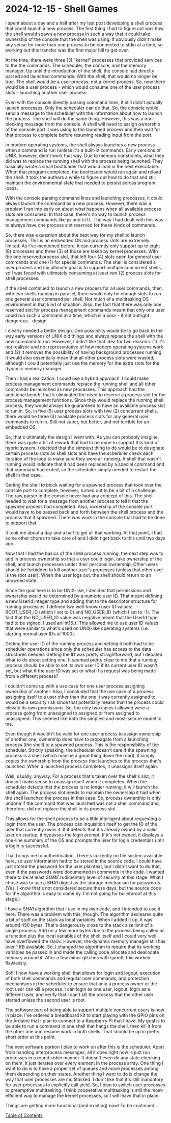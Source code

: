 # 2024-12-15 - Shell Games

I spent about a day and a half after my last post developing a shell process that could launch a new process.  The first thing I had to figure out was how the shell would spawn a new process in such a way that it could take ownership of the console that the shell was using.  It obviously didn't make any sense for more than one process to be connected to stdin at a time, so working out this transfer was the first major hill to get over.

At the time, there were three (3) "kernel" processes that provided services to the the commands:  The scheduler, the console, and the memory manager.  Up until the introduction of the shell, the console had direclty parsed and launched commands.  With the shell, that would no longer be true.  The shell would be a user process, not a kernel process.  So, now there would be a user process - which would consume one of the user process slots - launching another user process.

Even with the console directly parsing command lines, it still didn't actually launch processes.  Only the scheduler can do that.  So, the console would send a message to the scheduler with the information about how to launch the process.  The shell will do the same thing.  However, this was a non-blocking message from the console.  A shell will need to assign ownership of the console port it was using to the launched process and then wait for that process to complete before resuming reading input from the port.

In modern operating systems, the shell always launches a new process when a command is run (unless it's a built-in command).  Early versions of UNIX, however, didn't work that way.  Due to memory constraints, what they did was to replace the running shell with the process being launched.  They basically wrote a small bootloader that would load in the next executable.  When that program completed, the bootloader would run again and reload the shell.  It took the authors a while to figure out how to do that and still maintain the environmental state that needed to persist across program loads.

With the console parsing command lines and launching processes, it could always launch the command as a new process.  However, there was a problem I ran into early on about what happens when all available process slots are consumed.  In that case, there's no way to launch process management commands like `ps` and `kill`.  The way I had dealt with this was to always have one process slot reserved for these kinds of commands.

So, there was a question about the best way for my shell to launch processes.  This is an embedded OS and process slots are extremely limited.  As I've mentioned before, it can currently only support up to eight (8) processes and three (3) of those are taken by kernel processes.  With the one reserved process slot, that left four (4) slots open for general user commands and one (1) for special commands.  The shell is considered a user process and my ultimate goal is to support multiple concurrent shells, so I was faced with ultimately consuming at least two (2) process slots for shell processes.

If the shell continued to launch a new process for all user commands, then, with two shells running in parallel, there would only be enough slots to run one general user command per shell.  Not much of a multitasking OS environment in that kind of situation.  Also, the fact that there was only one reserved slot for process management commands meant that only one user could run such a command at a time, which is a poor - if not outright dangerous - design.

I clearly needed a better design.  One possibility would be to go back to the way early versions of UNIX did things and always replace the shell with the new command to run.  However, I didn't like that idea for two reasons:  (1) it's not realistic and not representative of how modern operating systems work and (2) it removes the possibility of having background processes running.  It would also essentially mean that all other process slots were wasted, although I could potentially just use the memory for the extra slots for the dynamic memory manager.

Then I had a realization:  I could use a hybrid approach.  I could make process management commands replace the running shell and all other commands be launched as new processes.  This approach had the additional benefit that it eliminated the need to reserve a process slot for the process management functions.  Since they would replace the running shell process, they would always be guaranteed to have an available process slot to run in.  So, in five (5) user process slots with two (2) concurrent shells, there would be three (3) available process slots for any general user commands to run in.  Still not super, but better, and not terrible for an embedded OS.

So, that's ultimately the design I went with.  As you can probably imagine, there was quite a bit of rework that had to be done to support this kind of hybrid system.  I decided that the simplest thing to do would be to designate certain process slots as shell slots and have the scheduler check each iteration of the loop to make sure they were all running.  A shell that wasn't running would indicate that it had been replaced by a special command and that command had exited, so the scheduler simply needed to restart the shell in that case.

Getting the shell to block waiting for a spawned process that took over the console port to complete, however, turned out to be a bit of a challenge.  The raw parser in the console never had any concept of this.  The shell needed to wait for a message from another process to tell it that the spawned process had completed.  Also, ownership of the console port would have to be passed back and forth between the shell process and the process that it spawned.  There was work in the console that had to be done to support that.

It took me about a day and a half to get all that working.  At that point, I had some other chores to take care of and I didn't get back to this until two days ago.

Now that I had the basics of the shell process running, the next step was to add in process ownership so that a user could login, take ownership of the shell, and launch processes under their personal ownership.  Other users should be forbidden to kill another user's processes (unless that other user is the root user).  When the user logs out, the shell should return to an unowned state.

Since the goal here is to be UNIX-like, I decided that permissions and ownership would be determined by a numeric user ID.  That meant defining a new UserId integer type and adding that to the descriptor structure for running processes.  I defined two well-known user ID values:  ROOT\_USER\_ID (which I set to 0) and NO\_USER\_ID (which I set to -1).  The fact that the NO\_USER\_ID value was negative meant that the UserId type had to be signed.  I used an int16\_t.  This allowed me to use user ID values that were similar to what's used on UNIX-like operating systems (i.e. starting normal user IDs at 1000).

Getting the user ID of the running process and setting it both had to be scheduler operations since only the scheduler has access to the data structures needed.  Getting the ID was pretty straightforward, but I debated what to do about setting one.  It seemed pretty clear to me that a running process should be able to set its own user ID if its current user ID wasn't set, but what if the user ID was set or what if a request was being made from a different process?

I couldn't come up with a use case for one user process assigning ownership of another.  Also, I concluded that the use case of a process assigning itself to a user other than the one it was currently assigned to would be a security risk since that potentially means that the process could elevate its own permissions.  So, the only two cases I allowed were a process going from unassigned to assigned or from assigned to unassigned.  This seemed like both the simplest and most-secure model to me.

Even though it wouldn't be valid for one user process to assign ownership of another one, ownership does have to propagate from a launching process (the shell) to a spawned process.  This is the responsibility of the scheduler.  Strictly speaking, the scheduler doesn't care if the spawning process is a shell (which may be a good thing down the road), it simply copies the ownership from the process that launches to the process that's launched.  When a launched process completes, it unassigns itself again.

Well, usually, anyway.  For a process that's taken over the shell's slot, it doesn't make sense to unassign itself when it completes.  When the scheduler detects that the process is no longer running, it will launch the shell again.  The process slot needs to maintain the ownership it had when the shell launched the process in that case.  So, process ownership is only undone if the command that was launched was not a shell command and, therefore, did not replace the shell in its process slot.

This allows for the shell process to be a little intelligent about requesting a login from the user.  The process can inquisition itself to get the ID of the user that currently owns it.  If it detects that it's already owned by a valid user on startup, it bypasses the login prompt.  If it's not owned, it displays a one-line summary of the OS and prompts the user for login credentials until a login is successful.

That brings me to authentication.  There's currently no file system available here, so user information had to be stored in the source code.  I could have just stored the password for the user plaintext, but I didn't want to do that, even if the passwords were documented in comments in the code.  I wanted there to be at least *SOME* rudimentary level of security at this stage.  What I chose was to use a SHA1 digest as the storage mechanism for passwords.  (Yes, I know that's not considered secure these days, but the source code for the algorithm is easy to come by.  I'm not going for bulletproof at this stage.)

I have a SHA1 algorithm that I use in my own code, and I intended to use it here.  There was a problem with this, though.  The algorithm decleares quite a bit of stuff on the stack as local variables.  When I added it up, it was around 450 bytes.  That's dangerously close to the stack size limit of a single process.  Add on a few more bytes due to the process being called as a function plus the local variables of the shell itself and I could very well have overflowed the stack.  However, the dynamic memory manager still has over 1 KB available.  So, I changed the algorithm to require that its working variables be passed in and made the calling code allocate and deallocate memory around it.  After a few minor glitches with sprintf, this worked flawlessly.

So!!!  I now have a working shell that allows for login and logout, execution of both shell commands and regular user commands, and protection mechanisms in the scheduler to ensure that only a process owner or the root user can kill a process.  I can login as one user, logout, login as a different user, and verify that I can't kill the process that the other user started unless the second user is root.

The software part of being able to support multiple concurrent users is now in place.  I've ordered a breadboard kit to start playing with the GPIO pins on the Arduino that I plan to connect to a Raspberry Pi that I have.  My goal is to be able to run a command in one shell that hangs the shell, then kill it from the other one and resume work in both shells.  That should be up in pretty short order at this point.

The next software portion I plan to work on after this is the scheduler.  Apart from handling interprocess messages, all it does right now is just run processes in a round-robin manner.  It doesn't even do any state checking on them, it just iterates over every element in the process array.  One thing I want to do is to have a proper set of queues and move processes among them depending on their states.  Another thing I want to do is change the way that user processes are multitasked.  I don't like that it's still mandatory for user processes to explicitly call yield.  So, I plan to switch user processes to preemptive multitasking.  I think cooperative multitasking is still the most-efficient way to manage the kernel processes, so I will leave that in place.

Things are getting more functional (and exciting) now!  To be continued...

[Table of Contents](.)
